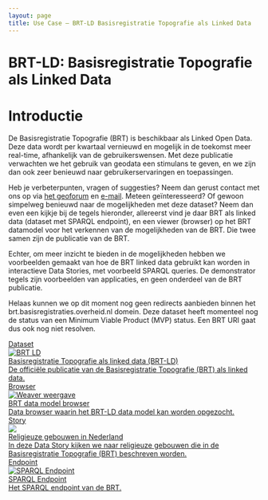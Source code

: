 ```yaml
---
layout: page
title: Use Case ― BRT-LD Basisregistratie Topografie als Linked Data
---
```


# BRT-LD: Basisregistratie Topografie als Linked Data

# Introductie
De Basisregistratie Topografie (BRT) is beschikbaar als Linked Open Data. Deze data wordt per kwartaal vernieuwd en mogelijk in de toekomst meer real-time, afhankelijk van de gebruikerswensen. Met deze publicatie verwachten we het gebruik van geodata een stimulans te geven, en we zijn dan ook zeer benieuwd naar gebruikerservaringen en toepassingen.

Heb je verbeterpunten, vragen of suggesties? Neem dan gerust contact met ons op via <a href='https://geoforum.nl/'>het geoforum</a> en <a href='mailto:erwin.folmer@kadaster.nl'>e-mail</a>. Meteen geïnteresseerd? Of gewoon simpelweg benieuwd naar de mogelijkheden met deze dataset?
Neem dan even een kijkje bij de tegels hieronder, allereerst vind je daar BRT als linked data (dataset met SPARQL endpoint), en een viewer (browser) op het BRT datamodel voor het verkennen van de mogelijkheden van de BRT. Die twee samen zijn de publicatie van de BRT. 

Echter, om meer inzicht te bieden in de mogelijkheden hebben we voorbeelden gemaakt van hoe de BRT linked data gebruikt kan worden in interactieve Data Stories, met voorbeeld SPARQL queries. De demonstrator tegels zijn voorbeelden van applicaties, en geen onderdeel van de BRT publicatie.

Helaas kunnen we op dit moment nog geen redirects aanbieden binnen het brt.basisregistraties.overheid.nl domein. Deze dataset heeft momenteel nog de status van een Minimum Viable Product (MVP) status. Een BRT URI gaat dus ook nog niet resolven.

<div class="cards-wrapper">
  <a href="https://data.labs.kadaster.nl/brt/top10nl">
    <div class="card">
      <div class="card-type">Dataset</div>
      <img class="card-image" src="/assets/images/brt-ld.png" alt="BRT LD">
      <div class="card-title">Basisregistratie Topografie als linked data (BRT-LD)</div>
      <div class="card-description">De officiële publicatie van de Basisregistratie Topografie (BRT) als linked data.</div>
    </div>
  </a>
    <a href="https://kadaster.wvr.io/brt-ld">
    <div class="card">
      <div class="card-type">Browser</div>
      <img class="card-image" src="/assets/images/weaver.png" alt="Weaver weergave">
      <div class="card-title">BRT data model browser</div>
      <div class="card-description">Data browser waarin het BRT-LD data model kan worden opgezocht.</div>
    </div>
  </a>
  <a href="https://data.labs.kadaster.nl/brt/-/stories/religieuze-gebouwen">
    <div class="card">
      <div class="card-type">Story</div>
      <img class="card-image" src="/assets/images/sint-jan.jpg">
      <div class="card-title">Religieuze gebouwen in Nederland</div>
      <div class="card-description">In deze Data Story kijken we naar religieuze gebouwen die in de Basisregistratie Topografie (BRT) beschreven worden.</div>
    </div>
  </a>
      <a href="https://data.labs.kadaster.nl/brt/top10nl/sparql/default">
    <div class="card">
      <div class="card-type">Endpoint</div>
      <img class="card-image" src="/assets/images/yasgui-screenshot.PNG" alt="SPARQL Endpoint">
      <div class="card-title">SPARQL Endpoint</div>
      <div class="card-description">Het SPARQL endpoint van de BRT.</div>
    </div>
  </a>
</div>
